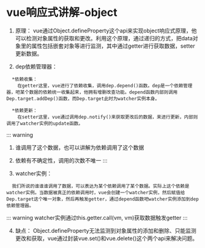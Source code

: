 # vue响应式讲解-object

1. 原理：
  vue通过Object.defineProperty这个api来实现object响应式原理，他可以检测对象属性的获取和更改。利用这个原理，通过递归的方式，把data对象里的属性包括嵌套对象等进行监测，其中通过getter进行获取数据，setter更新数据。


2. dep依赖管理器：
```
  *依赖收集：
    在getter这里，vue进行了依赖收集，调用dep.depend()函数。dep是一个依赖管理器，吧某个数据的依赖统一收集起来，他拥有增删改查功能。depend函数内部则调用Dep.target.addDep()函数，而Dep.target此时为watcher实例本身。
  
  *依赖更新：
    在setter这里，vue通过调用dep.notify()来获取更改后的数据，来进行更新，内部则调用了watcher实例的update函数。
```
::: warning
  1. 谁调用了这个数据，也可以讲解为依赖调用了这个数据
  2. 依赖有不确定性，调用的次数不唯一
:::

3. watcher实例：
```
  我们所说的谁谁谁调用了数据，可以表达为某个依赖调用了某个数据。实际上这个依赖是watcher实例。当数据被真正的依赖调用时，vue会创建一个watcher实例，然后赋值给Dep.target这个唯一对象，然后再触发getter，通过depend函数吧watcher实例添加到dep依赖管理器。

```
::: warning
  watcher实例通过this.getter.call(vm, vm)获取数据触发getter
:::

4. 缺点：
  Object.defineProperty无法监测到对象属性的添加和删除、只能监测更改和获取，vue通过封装vue.set()和vue.delete()这个两个api来解决问题。